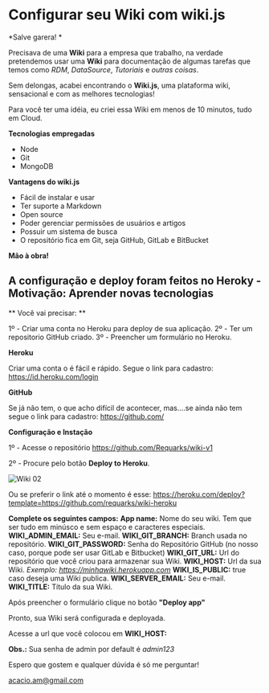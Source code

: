 <!-- TITLE: Home -->
<!-- SUBTITLE: A quick summary of Home -->

# Configurar seu Wiki com wiki.js
*Salve garera! *

Precisava de uma **Wiki** para a empresa que trabalho, na verdade pretendemos usar uma **Wiki** para documentação de algumas tarefas que temos como *RDM*, *DataSource*, *Tutoriais* e *outras coisas*.

Sem delongas, acabei encontrando o **Wiki.js**, uma plataforma wiki, sensacional e com as melhores tecnologias!

Para você ter uma idéia, eu criei essa Wiki em menos de 10 minutos, tudo em Cloud.

**Tecnologias empregadas**

* Node
* Git
* MongoDB

**Vantagens do wiki.js**

* Fácil de instalar e usar
* Ter suporte a Markdown
* Open source
* Poder gerenciar permissões de usuários e artigos
* Possuir um sistema de busca
* O repositório fica em Git, seja GitHub, GitLab e BitBucket

**Mão à obra!**

## A configuração e deploy foram feitos no Heroky - Motivação: Aprender novas tecnologias

** Você vai precisar: **

1º - Criar uma conta no Heroku para deploy de sua aplicação.
2º - Ter um repositorio GitHub criado.
3º - Preencher um formulário no Heroku.

**Heroku**

Criar uma conta o  é fácil e rápido. Segue o link para cadastro: https://id.heroku.com/login


**GitHub**

Se já não tem, o que acho difícil de acontecer, mas....se ainda não tem segue o link para cadastro: https://github.com/ 


**Configuração e Instação**

1º - Acesse o repositório https://github.com/Requarks/wiki-v1

2º - Procure pelo botão **Deploy to Heroku**.

![Wiki 02](/uploads/wiki-js/wiki-02.png "Wiki 02")

Ou se preferir o link até o momento é esse: https://heroku.com/deploy?template=https://github.com/requarks/wiki-heroku


**Complete os seguintes campos:**
**App name:** Nome do seu wiki. Tem que ser tudo em minúsco e sem espaço e caracteres especiais.
**WIKI_ADMIN_EMAIL:** Seu e-mail.
**WIKI_GIT_BRANCH:** Branch usada no repositório.
**WIKI_GIT_PASSWORD:** Senha do Repositório GitHub (no nosso caso, porque pode ser usar GitLab e Bitbucket)
**WIKI_GIT_URL:** Url do repositório que você criou para armazenar sua Wiki.
**WIKI_HOST:** Url da sua Wiki. *Exemplo: https://minhawiki.herokuapp.com*
**WIKI_IS_PUBLIC:** true caso deseja uma Wiki publica.
**WIKI_SERVER_EMAIL:** Seu e-mail.
**WIKI_TITLE:** Título da sua Wiki.

Após preencher o formulário clique no botão **"Deploy app"**

Pronto, sua Wiki será configurada e deployada.

Acesse a url que você colocou em **WIKI_HOST:**

**Obs.:** Sua senha de admin por default é *admin123*

Espero que gostem e qualquer dúvida é só me perguntar!

acacio.am@gmail.com